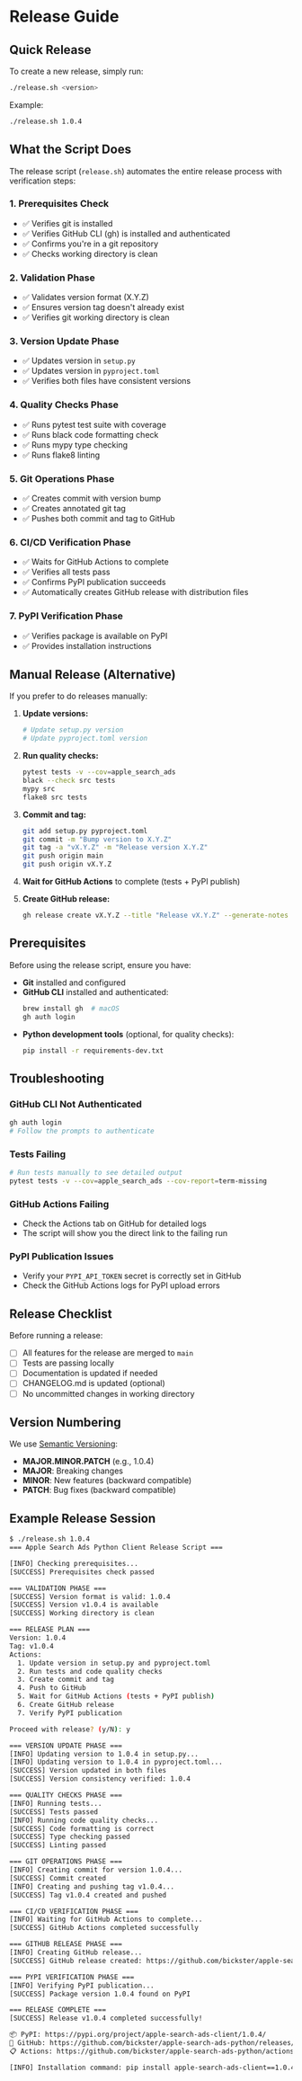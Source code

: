 # Release Guide

## Quick Release

To create a new release, simply run:

```bash
./release.sh <version>
```

Example:
```bash
./release.sh 1.0.4
```

## What the Script Does

The release script (`release.sh`) automates the entire release process with verification steps:

### 1. Prerequisites Check
- ✅ Verifies git is installed
- ✅ Verifies GitHub CLI (gh) is installed and authenticated
- ✅ Confirms you're in a git repository
- ✅ Checks working directory is clean

### 2. Validation Phase
- ✅ Validates version format (X.Y.Z)
- ✅ Ensures version tag doesn't already exist
- ✅ Verifies git working directory is clean

### 3. Version Update Phase
- ✅ Updates version in `setup.py`
- ✅ Updates version in `pyproject.toml`
- ✅ Verifies both files have consistent versions

### 4. Quality Checks Phase
- ✅ Runs pytest test suite with coverage
- ✅ Runs black code formatting check
- ✅ Runs mypy type checking
- ✅ Runs flake8 linting

### 5. Git Operations Phase
- ✅ Creates commit with version bump
- ✅ Creates annotated git tag
- ✅ Pushes both commit and tag to GitHub

### 6. CI/CD Verification Phase
- ✅ Waits for GitHub Actions to complete
- ✅ Verifies all tests pass
- ✅ Confirms PyPI publication succeeds
- ✅ Automatically creates GitHub release with distribution files

### 7. PyPI Verification Phase
- ✅ Verifies package is available on PyPI
- ✅ Provides installation instructions

## Manual Release (Alternative)

If you prefer to do releases manually:

1. **Update versions:**
   ```bash
   # Update setup.py version
   # Update pyproject.toml version
   ```

2. **Run quality checks:**
   ```bash
   pytest tests -v --cov=apple_search_ads
   black --check src tests
   mypy src
   flake8 src tests
   ```

3. **Commit and tag:**
   ```bash
   git add setup.py pyproject.toml
   git commit -m "Bump version to X.Y.Z"
   git tag -a "vX.Y.Z" -m "Release version X.Y.Z"
   git push origin main
   git push origin vX.Y.Z
   ```

4. **Wait for GitHub Actions** to complete (tests + PyPI publish)

5. **Create GitHub release:**
   ```bash
   gh release create vX.Y.Z --title "Release vX.Y.Z" --generate-notes --latest
   ```

## Prerequisites

Before using the release script, ensure you have:

- **Git** installed and configured
- **GitHub CLI** installed and authenticated:
  ```bash
  brew install gh  # macOS
  gh auth login
  ```
- **Python development tools** (optional, for quality checks):
  ```bash
  pip install -r requirements-dev.txt
  ```

## Troubleshooting

### GitHub CLI Not Authenticated
```bash
gh auth login
# Follow the prompts to authenticate
```

### Tests Failing
```bash
# Run tests manually to see detailed output
pytest tests -v --cov=apple_search_ads --cov-report=term-missing
```

### GitHub Actions Failing
- Check the Actions tab on GitHub for detailed logs
- The script will show you the direct link to the failing run

### PyPI Publication Issues
- Verify your `PYPI_API_TOKEN` secret is correctly set in GitHub
- Check the GitHub Actions logs for PyPI upload errors

## Release Checklist

Before running a release:

- [ ] All features for the release are merged to `main`
- [ ] Tests are passing locally
- [ ] Documentation is updated if needed
- [ ] CHANGELOG.md is updated (optional)
- [ ] No uncommitted changes in working directory

## Version Numbering

We use [Semantic Versioning](https://semver.org/):

- **MAJOR.MINOR.PATCH** (e.g., 1.0.4)
- **MAJOR**: Breaking changes
- **MINOR**: New features (backward compatible)
- **PATCH**: Bug fixes (backward compatible)

## Example Release Session

```bash
$ ./release.sh 1.0.4
=== Apple Search Ads Python Client Release Script ===

[INFO] Checking prerequisites...
[SUCCESS] Prerequisites check passed

=== VALIDATION PHASE ===
[SUCCESS] Version format is valid: 1.0.4
[SUCCESS] Version v1.0.4 is available
[SUCCESS] Working directory is clean

=== RELEASE PLAN ===
Version: 1.0.4
Tag: v1.0.4
Actions:
  1. Update version in setup.py and pyproject.toml
  2. Run tests and code quality checks
  3. Create commit and tag
  4. Push to GitHub
  5. Wait for GitHub Actions (tests + PyPI publish)
  6. Create GitHub release
  7. Verify PyPI publication

Proceed with release? (y/N): y

=== VERSION UPDATE PHASE ===
[INFO] Updating version to 1.0.4 in setup.py...
[INFO] Updating version to 1.0.4 in pyproject.toml...
[SUCCESS] Version updated in both files
[SUCCESS] Version consistency verified: 1.0.4

=== QUALITY CHECKS PHASE ===
[INFO] Running tests...
[SUCCESS] Tests passed
[INFO] Running code quality checks...
[SUCCESS] Code formatting is correct
[SUCCESS] Type checking passed
[SUCCESS] Linting passed

=== GIT OPERATIONS PHASE ===
[INFO] Creating commit for version 1.0.4...
[SUCCESS] Commit created
[INFO] Creating and pushing tag v1.0.4...
[SUCCESS] Tag v1.0.4 created and pushed

=== CI/CD VERIFICATION PHASE ===
[INFO] Waiting for GitHub Actions to complete...
[SUCCESS] GitHub Actions completed successfully

=== GITHUB RELEASE PHASE ===
[INFO] Creating GitHub release...
[SUCCESS] GitHub release created: https://github.com/bickster/apple-search-ads-python/releases/tag/v1.0.4

=== PYPI VERIFICATION PHASE ===
[INFO] Verifying PyPI publication...
[SUCCESS] Package version 1.0.4 found on PyPI

=== RELEASE COMPLETE ===
[SUCCESS] Release v1.0.4 completed successfully!

📦 PyPI: https://pypi.org/project/apple-search-ads-client/1.0.4/
🎉 GitHub: https://github.com/bickster/apple-search-ads-python/releases/tag/v1.0.4
📋 Actions: https://github.com/bickster/apple-search-ads-python/actions

[INFO] Installation command: pip install apple-search-ads-client==1.0.4
```